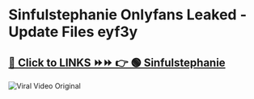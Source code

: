 
 # Sinfulstephanie Onlyfans Leaked - Update Files eyf3y

## <h2><a href="https://clipsfans.com/Sinfulstephanie&ref=git">🔗 Click to LINKS ⏩⏩ 👉 🟢 Sinfulstephanie </a></h2>

<a href="https://clipsfans.com/Sinfulstephanie&ref=git" rel="nofollow" data-target="animated-image.originalLink"><img src="https://i.ibb.co.com/xMMVF88/686577567.gif" alt="Viral Video Original" style="max-width: 100%; display: inline-block;" data-target="animated-image.originalImage"></a>

